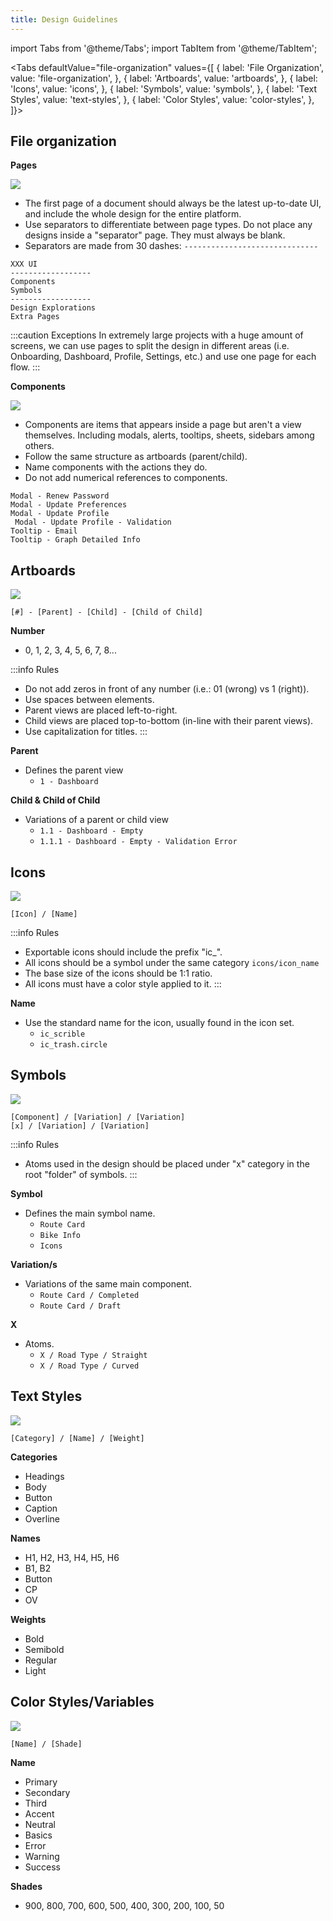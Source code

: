 ```yaml
---
title: Design Guidelines
---
```


import Tabs from '@theme/Tabs';
import TabItem from '@theme/TabItem';

<Tabs defaultValue="file-organization" values={[
    { label: 'File Organization', value: 'file-organization', },
    { label: 'Artboards', value: 'artboards', },
    { label: 'Icons', value: 'icons', },
    { label: 'Symbols', value: 'symbols', },
    { label: 'Text Styles', value: 'text-styles', },
    { label: 'Color Styles', value: 'color-styles', },
]}>


<TabItem value="file-organization">

## File organization

**Pages**

![](pages.png)

* The first page of a document should always be the latest up-to-date UI, and include the whole design for the entire platform.
* Use separators to differentiate between page types. Do not place any designs inside a "separator" page. They must always be blank.
* Separators are made from 30 dashes: `------------------------------`

```
XXX UI
------------------
Components
Symbols
------------------
Design Explorations
Extra Pages
```

:::caution Exceptions
In extremely large projects with a huge amount of screens, we can use pages to split the design in different areas (i.e. Onboarding, Dashboard, Profile, Settings, etc.) and use one page for each flow.
:::

**Components**

![](components.png)

* Components are items that appears inside a page but aren't a view themselves. Including modals, alerts, tooltips, sheets, sidebars among others.
* Follow the same structure as artboards (parent/child).
* Name components with the actions they do.
* Do not add numerical references to components.

```
Modal - Renew Password
Modal - Update Preferences
Modal - Update Profile
 Modal - Update Profile - Validation
Tooltip - Email
Tooltip - Graph Detailed Info
```
</TabItem>

<TabItem value="artboards">

## Artboards

![](artboards.png)

```
[#] - [Parent] - [Child] - [Child of Child]
```

**Number**
* 0, 1, 2, 3, 4, 5, 6, 7, 8...

:::info Rules
* Do not add zeros in front of any number (i.e.: 01 (wrong) vs 1 (right)).
* Use spaces between elements.
* Parent views are placed left-to-right.
* Child views are placed top-to-bottom (in-line with their parent views).
* Use capitalization for titles.
:::

**Parent**
* Defines the parent view
  * `1 - Dashboard`

**Child & Child of Child**
* Variations of a parent or child view
  * `1.1 - Dashboard - Empty`
  * `1.1.1 - Dashboard - Empty - Validation Error`

</TabItem>

<TabItem value="icons">

## Icons

![](icons.png)

```
[Icon] / [Name]
```
:::info Rules
* Exportable icons should include the prefix "ic_".
* All icons should be a symbol under the same category `icons/icon_name`
* The base size of the icons should be 1:1 ratio.
* All icons must have a color style applied to it.
:::

**Name**
* Use the standard name for the icon, usually found in the icon set.
  * `ic_scrible`
  * `ic_trash.circle`

</TabItem>

<TabItem value="symbols">

## Symbols

![](symbols.png)

```
[Component] / [Variation] / [Variation]
[x] / [Variation] / [Variation]
```

:::info Rules
* Atoms used in the design should be placed under "x" category in the root "folder" of symbols.
:::

**Symbol**
* Defines the main symbol name.
  * `Route Card`
  * `Bike Info`
  * `Icons`

**Variation/s**
* Variations of the same main component.
  * `Route Card / Completed`
  * `Route Card / Draft`

**X**
* Atoms.
  * `X / Road Type / Straight`
  * `X / Road Type / Curved`

</TabItem>

<TabItem value="text-styles">

## Text Styles

![](text-styles.png)

```
[Category] / [Name] / [Weight]
```

**Categories**
* Headings
* Body
* Button
* Caption
* Overline

**Names**
* H1, H2, H3, H4, H5, H6
* B1, B2
* Button
* CP
* OV

**Weights**
* Bold
* Semibold
* Regular
* Light

</TabItem>

<TabItem value="color-styles">

## Color Styles/Variables

![](color-styles.png)

```
[Name] / [Shade]
```

**Name**
* Primary
* Secondary
* Third
* Accent
* Neutral
* Basics
* Error
* Warning
* Success

**Shades**
* 900, 800, 700, 600, 500, 400, 300, 200, 100, 50

</TabItem>

</Tabs>
